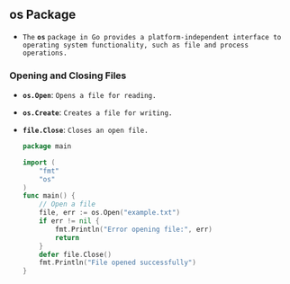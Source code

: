 ## os Package

- `The` **`os`** `package in Go provides a platform-independent interface to operating system functionality, such as file and process operations. `

  

### Opening and Closing Files

  - **`os.Open`**: `Opens a file for reading.`

  - **`os.Create`**: `Creates a file for writing.`

  - **`file.Close`**: `Closes an open file.`

    ```go
    package main
    
    import (
        "fmt"
        "os"
    )
    func main() {
        // Open a file
        file, err := os.Open("example.txt")
        if err != nil {
            fmt.Println("Error opening file:", err)
            return
        }
        defer file.Close()
        fmt.Println("File opened successfully")
    }
    ```

    





